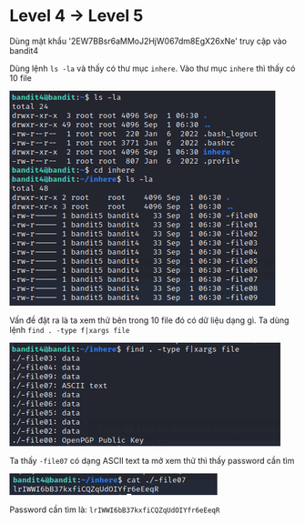 # Level 4 -> Level 5
Dùng mật khẩu '2EW7BBsr6aMMoJ2HjW067dm8EgX26xNe' truy cập vào bandit4

Dùng lệnh `ls -la` và thấy có thư mục `inhere`. Vào thư mục `inhere` thì thấy có 10 file 

![level4_5_1](level4_5_1.png)

Vấn đề đặt ra là ta xem thử bên trong 10 file đó có dữ liệu dạng gì. Ta dùng lệnh `find . -type f|xargs file` 

![level4_5_2](level4_5_2.png)

Ta thấy `-file07` có dạng ASCII text ta mở xem thử thì thấy password cần tìm

![level4_5_3](level4_5_3.png)

Password cần tìm là: `lrIWWI6bB37kxfiCQZqUdOIYfr6eEeqR`
